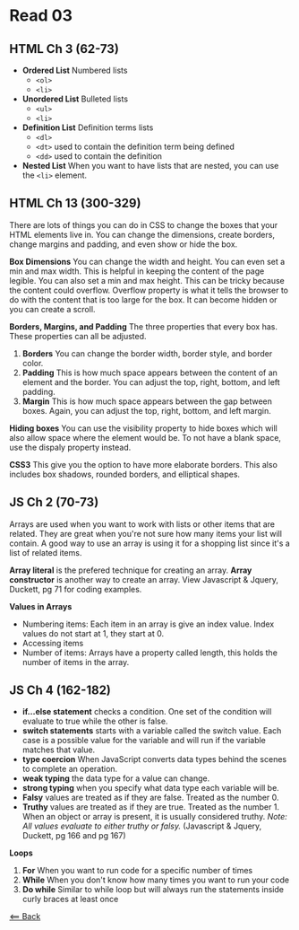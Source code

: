 # Read 03

## HTML Ch 3 (62-73)
- **Ordered List** Numbered lists
    - ```<ol>```
    - ```<li>```
- **Unordered List** Bulleted lists
    - ```<ul>```
    - ```<li>```
- **Definition List** Definition terms lists
    - ```<dl>```
    - ```<dt>``` used to contain the definition term being defined
    - ```<dd>``` used to contain the definition
- **Nested List** When you want to have lists that are nested, you can use the ```<li>``` element.

## HTML Ch 13 (300-329)
There are lots of things you can do in CSS to change the boxes that your HTML elements live in. You can change the dimensions, create borders, change margins and padding, and even show or hide the box.

**Box Dimensions** You can change the width and height. You can even set a min and max width. This is helpful in keeping the content of the page legible. You can also set a min and max height. This can be tricky because the content could overflow. Overflow property is what it tells the browser to do with the content that is too large for the box. It can become hidden or you can create a scroll.

**Borders, Margins, and Padding** The three properties that every box has. These properties can all be adjusted.
1. **Borders** You can change the border width, border style, and border color.
1. **Padding** This is how much space appears between the content of an element and the border. You can adjust the top, right, bottom, and left padding.
1. **Margin** This is how much space appears between the gap between boxes. Again, you can adjust the top, right, bottom, and left margin.

**Hiding boxes** You can use the visibility property to hide boxes which will also allow space where the element would be. To not have a blank space, use the dispaly property instead.

**CSS3** This give you the option to have more elaborate borders. This also includes box shadows, rounded borders, and elliptical shapes.

## JS Ch 2 (70-73)
Arrays are used when you want to work with lists or other items that are related. They are great when you're not sure how many items your list will contain. A good way to use an array is using it for a shopping list since it's a list of related items.

**Array literal** is the prefered technique for creating an array.
**Array constructor** is another way to create an array.
View Javascript & Jquery, Duckett, pg 71 for coding examples.

**Values in Arrays**
- Numbering items: Each item in an array is give an index value. Index values do not start at 1, they start at 0.
- Accessing items
- Number of items: Arrays have a property called length, this holds the number of items in the array.

## JS Ch 4 (162-182)
- **if...else statement** checks a condition. One set of the condition will evaluate to true while the other is false. 
- **switch statements** starts with a variable called the switch value. Each case is a possible value for the variable and will run if the variable matches that value.
- **type coercion** When JavaScript converts data types behind the scenes to complete an operation.
- **weak typing** the data type for a value can change.
- **strong typing** when you specify what data type each variable will be. 
- **Falsy** values are treated as if they are false. Treated as the number 0.
- **Truthy** values are treated as if they are true. Treated as the number 1. When an object or array is present, it is usually considered truthy.
*Note: All values evaluate to either truthy or falsy.*
(Javascript & Jquery, Duckett, pg 166 and pg 167)

**Loops**
1. **For** When you want to run code for a specific number of times
1. **While** When you don't know how many times you want to run your code
1. **Do while** Similar to while loop but will always run the statements inside curly braces at least once

[<== Back](https://simoneodegard.github.io/reading-notes/)